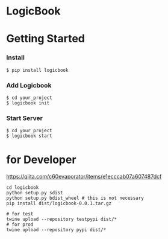 # LogicBook

# Getting Started
### Install
```
$ pip install logicbook
```

### Add Logicbook
```
$ cd your_project
$ logicbook init
```

### Start Server
```
$ cd your_project
$ logicbook start
```


# for Developer
https://qiita.com/c60evaporator/items/e1ecccab07a607487dcf
```
cd logicbook
python setup.py sdist
python setup.py bdist_wheel # this is not necessary
pip install dist/logicbook-0.0.1.tar.gz
```

```
# for test
twine upload --repository testpypi dist/* 
# for prod
twine upload --repository pypi dist/*
```